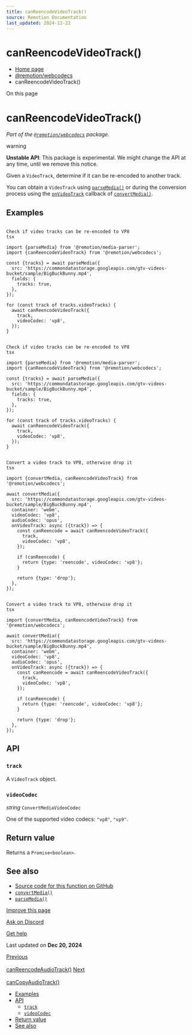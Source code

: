 ```yaml
---
title: canReencodeVideoTrack()
source: Remotion Documentation
last_updated: 2024-12-22
---
```


# canReencodeVideoTrack()

- [Home page](/)
- [@remotion/webcodecs](/docs/webcodecs/)
- canReencodeVideoTrack()

On this page

# canReencodeVideoTrack()

_Part of the [`@remotion/webcodecs`](/docs/webcodecs) package._

warning

**Unstable API**: This package is experimental. We might change the API at any time, until we remove this notice.

Given a `VideoTrack`, determine if it can be re-encoded to another track.

You can obtain a `VideoTrack` using [`parseMedia()`](/docs/media-parser/parse-media) or during the conversion process using the [`onVideoTrack`](/docs/webcodecs/convert-media#onvideotrack) callback of [`convertMedia()`](/docs/webcodecs/convert-media).

## Examples [​](\#examples "Direct link to Examples")

```

Check if video tracks can be re-encoded to VP8
tsx

import {parseMedia} from '@remotion/media-parser';
import {canReencodeVideoTrack} from '@remotion/webcodecs';

const {tracks} = await parseMedia({
  src: 'https://commondatastorage.googleapis.com/gtv-videos-bucket/sample/BigBuckBunny.mp4',
  fields: {
    tracks: true,
  },
});

for (const track of tracks.videoTracks) {
  await canReencodeVideoTrack({
    track,
    videoCodec: 'vp8',
  });
}
```

```

Check if video tracks can be re-encoded to VP8
tsx

import {parseMedia} from '@remotion/media-parser';
import {canReencodeVideoTrack} from '@remotion/webcodecs';

const {tracks} = await parseMedia({
  src: 'https://commondatastorage.googleapis.com/gtv-videos-bucket/sample/BigBuckBunny.mp4',
  fields: {
    tracks: true,
  },
});

for (const track of tracks.videoTracks) {
  await canReencodeVideoTrack({
    track,
    videoCodec: 'vp8',
  });
}
```

```

Convert a video track to VP8, otherwise drop it
tsx

import {convertMedia, canReencodeVideoTrack} from '@remotion/webcodecs';

await convertMedia({
  src: 'https://commondatastorage.googleapis.com/gtv-videos-bucket/sample/BigBuckBunny.mp4',
  container: 'webm',
  videoCodec: 'vp8',
  audioCodec: 'opus',
  onVideoTrack: async ({track}) => {
    const canReencode = await canReencodeVideoTrack({
      track,
      videoCodec: 'vp8',
    });

    if (canReencode) {
      return {type: 'reencode', videoCodec: 'vp8'};
    }

    return {type: 'drop'};
  },
});
```

```

Convert a video track to VP8, otherwise drop it
tsx

import {convertMedia, canReencodeVideoTrack} from '@remotion/webcodecs';

await convertMedia({
  src: 'https://commondatastorage.googleapis.com/gtv-videos-bucket/sample/BigBuckBunny.mp4',
  container: 'webm',
  videoCodec: 'vp8',
  audioCodec: 'opus',
  onVideoTrack: async ({track}) => {
    const canReencode = await canReencodeVideoTrack({
      track,
      videoCodec: 'vp8',
    });

    if (canReencode) {
      return {type: 'reencode', videoCodec: 'vp8'};
    }

    return {type: 'drop'};
  },
});
```

## API [​](\#api "Direct link to API")

### `track` [​](\#track "Direct link to track")

A `VideoTrack` object.

### `videoCodec` [​](\#videocodec "Direct link to videocodec")

_string_ `ConvertMediaVideoCodec`

One of the supported video codecs: `"vp8"`, `"vp9"`.

## Return value [​](\#return-value "Direct link to Return value")

Returns a `Promise<boolean>`.

## See also [​](\#see-also "Direct link to See also")

- [Source code for this function on GitHub](https://github.com/remotion-dev/remotion/blob/main/packages/webcodecs/src/can-reencode-video-track.ts)
- [`convertMedia()`](/docs/webcodecs/convert-media)
- [`parseMedia()`](/docs/media-parser/parse-media)

[Improve this page](https://github.com/remotion-dev/remotion/edit/main/packages/docs/docs/webcodecs/can-reencode-video-track.mdx)

[Ask on Discord](https://remotion.dev/discord)

[Get help](/docs/get-help)

Last updated on **Dec 20, 2024**

[Previous\
\
canReencodeAudioTrack()](/docs/webcodecs/can-reencode-audio-track) [Next\
\
canCopyAudioTrack()](/docs/webcodecs/can-copy-audio-track)

- [Examples](#examples)
- [API](#api)
  - [`track`](#track)
  - [`videoCodec`](#videocodec)
- [Return value](#return-value)
- [See also](#see-also)
